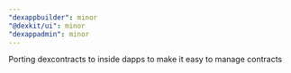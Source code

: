 ```yaml
---
"dexappbuilder": minor
"@dexkit/ui": minor
"dexappadmin": minor
---
```


Porting dexcontracts to inside dapps to make it easy to manage contracts
